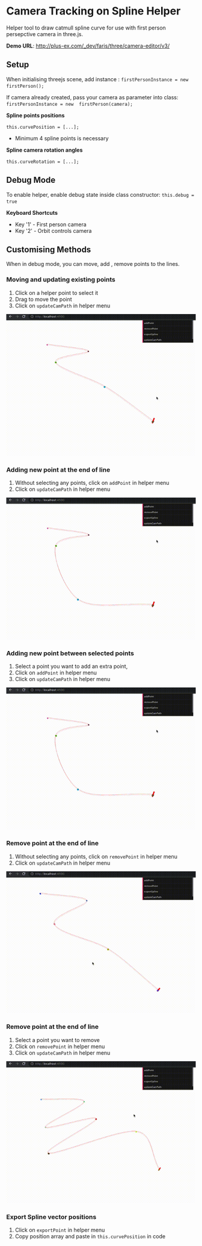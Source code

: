 # Camera Tracking on Spline Helper

Helper tool to draw catmull spline curve for use with first person persepctive camera in three.js.

**Demo URL**:
http://plus-ex.com/_dev/faris/three/camera-editor/v3/

## Setup

When initialising threejs scene, add instance :
`firstPersonInstance = new  firstPerson();`

If camera already created, pass your camera as parameter into class:
`firstPersonInstance = new  firstPerson(camera);`

**Spline points positions**
``` 
this.curvePosition = [...];
```

- Minimum 4 spline points is  necessary

**Spline camera rotation angles**
``` 
this.curveRotation = [...];
```


## Debug Mode

To enable helper, enable debug state inside class constructor:
`this.debug = true`

**Keyboard Shortcuts**
- Key '1' - First person camera 
- Key '2' - Orbit controls camera

## Customising Methods

When in debug mode, you can move, add , remove points to the lines.

### Moving and updating existing points
1.  Click on a helper point to select it
2.  Drag to move the point
3. Click on `updateCamPath` in helper menu

![edit-point](https://github.com/plus-experience/threejs-cameraonpath-helper/blob/master/edit_update.gif)


### Adding new point at the end of line

1. Without selecting any points, click on `addPoint` in helper menu
2. Click on `updateCamPath` in helper menu

![add-point-end](https://github.com/plus-experience/threejs-cameraonpath-helper/blob/master/add-point_end.gif)

### Adding new point between selected points

1.  Select a point you want to add an extra point, 
2.  Click on `addPoint` in helper menu
3. Click on `updateCamPath` in helper menu

![add-point-select](https://github.com/plus-experience/threejs-cameraonpath-helper/blob/master/add-point_end.gif)

### Remove point at the end of line

1.  Without selecting any points, click on `removePoint` in helper menu
2. Click on `updateCamPath` in helper menu

![remove-point-end](https://github.com/plus-experience/threejs-cameraonpath-helper/blob/master/remove-point_end.gif)

### Remove point at the end of line

1. Select a point you want to remove
2. Click on `removePoint` in helper menu
3. Click on `updateCamPath` in helper menu

![remove-point-select](https://github.com/plus-experience/threejs-cameraonpath-helper/blob/master/remove-point_select.gif)

### Export Spline vector positions

1. Click on `exportPoint` in helper menu
2. Copy position array and paste in `this.curvePosition` in code




